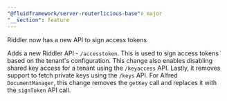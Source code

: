 ```yaml
---
"@fluidframework/server-routerlicious-base": major
"__section": feature
---
```


Riddler now has a new API to sign access tokens

Adds a new Riddler API - `/accesstoken`. This is used to sign access tokens based on the tenant's configuration. This change also enables disabling shared key access for a tenant using the `/keyaccess` API. Lastly, it removes support to fetch private keys using the `/keys` API. For Alfred `DocumentManager`, this change removes the `getKey` call and replaces it with the `signToken` API call.
